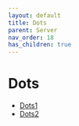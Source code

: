 ```yaml
---
layout: default
title: Dots
parent: Server
nav_order: 18
has_children: true
---
```

# Dots
- [Dots1](dots1.md)
- [Dots2](dots2/)